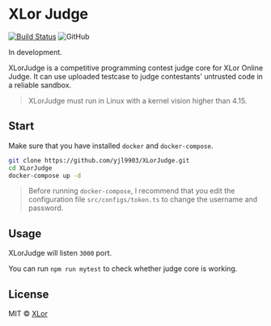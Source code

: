 # XLor Judge

[![Build Status](https://travis-ci.com/yjl9903/XLorJudge.svg?token=yA9RS9wdcppy1BXxiyCQ&branch=master)](https://travis-ci.com/yjl9903/XLorJudge) ![GitHub](https://img.shields.io/github/license/yjl9903/XLorJudge)

In development.

XLorJudge is a competitive programming contest judge core for XLor Online Judge. It can use uploaded testcase to judge contestants' untrusted code in a reliable sandbox.

> XLorJudge must run in Linux with a kernel vision higher than 4.15.

## Start

Make sure that you have installed `docker` and `docker-compose`.

```bash
git clone https://github.com/yjl9903/XLorJudge.git
cd XLorJudge
docker-compose up -d
```

> Before running `docker-compose`, I recommend that you edit the configuration file `src/configs/token.ts` to change the username and password.

## Usage

XLorJudge will listen `3000` port.

You can run `npm run mytest` to check whether judge core is working.

## License

MIT © [XLor](https://xlor.cn)

